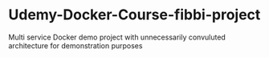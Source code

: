 # Udemy-Docker-Course-fibbi-project

Multi service Docker demo project with unnecessarily convuluted architecture for
demonstration purposes

## 
